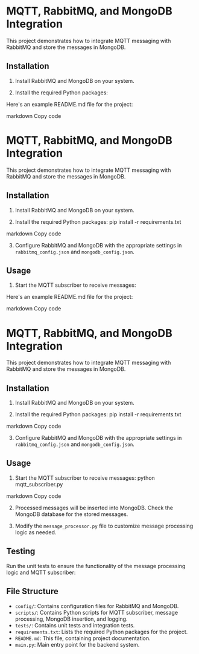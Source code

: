 # MQTT, RabbitMQ, and MongoDB Integration

This project demonstrates how to integrate MQTT messaging with RabbitMQ and store the messages in MongoDB. 

## Installation

1. Install RabbitMQ and MongoDB on your system.

2. Install the required Python packages:


Here's an example README.md file for the project:

markdown
Copy code
# MQTT, RabbitMQ, and MongoDB Integration

This project demonstrates how to integrate MQTT messaging with RabbitMQ and store the messages in MongoDB. 

## Installation

1. Install RabbitMQ and MongoDB on your system.

2. Install the required Python packages:
pip install -r requirements.txt

markdown
Copy code

3. Configure RabbitMQ and MongoDB with the appropriate settings in `rabbitmq_config.json` and `mongodb_config.json`.

## Usage

1. Start the MQTT subscriber to receive messages:


Here's an example README.md file for the project:

markdown
Copy code
# MQTT, RabbitMQ, and MongoDB Integration

This project demonstrates how to integrate MQTT messaging with RabbitMQ and store the messages in MongoDB. 

## Installation

1. Install RabbitMQ and MongoDB on your system.

2. Install the required Python packages:
pip install -r requirements.txt

markdown
Copy code

3. Configure RabbitMQ and MongoDB with the appropriate settings in `rabbitmq_config.json` and `mongodb_config.json`.

## Usage

1. Start the MQTT subscriber to receive messages:
python mqtt_subscriber.py

markdown
Copy code

2. Processed messages will be inserted into MongoDB. Check the MongoDB database for the stored messages.

3. Modify the `message_processor.py` file to customize message processing logic as needed.

## Testing

Run the unit tests to ensure the functionality of the message processing logic and MQTT subscriber:


## File Structure

- `config/`: Contains configuration files for RabbitMQ and MongoDB.
- `scripts/`: Contains Python scripts for MQTT subscriber, message processing, MongoDB insertion, and logging.
- `tests/`: Contains unit tests and integration tests.
- `requirements.txt`: Lists the required Python packages for the project.
- `README.md`: This file, containing project documentation.
- `main.py`: Main entry point for the backend system.


